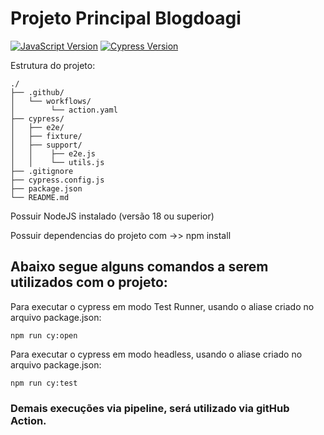[javascript-image]: https://img.shields.io/badge/javascript-red
[javascript-url]: https://developer.mozilla.org/en-US/docs/Web/JavaScript
[cypress-image]:https://img.shields.io/badge/cypress-10.9.0-beige
[cypress-url]:https://docs.cypress.io/guides/overview/why-cypress

# Projeto Principal Blogdoagi
[![JavaScript Version][javascript-image]][javascript-url]
[![Cypress Version][cypress-image]][cypress-url]

Estrutura do projeto:
```
./
├── .github/
│   └── workflows/
│        └── action.yaml
├── cypress/
│   ├── e2e/
│   ├── fixture/
│   ├── support/
│   │    ├── e2e.js
│   │    └── utils.js
├── .gitignore
├── cypress.config.js
├── package.json
└── README.md
```
Possuir NodeJS instalado (versão 18 ou superior)

Possuir dependencias do projeto com ->> npm install

## Abaixo segue alguns comandos a serem utilizados com o projeto:

Para executar o cypress em modo Test Runner, usando o aliase criado no arquivo package.json:
```
npm run cy:open
```

Para executar o cypress em modo headless, usando o aliase criado no arquivo package.json:
```
npm run cy:test
```
### Demais execuções via pipeline, será utilizado via gitHub Action.